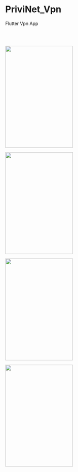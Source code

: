 # PriviNet_Vpn
Flutter Vpn App


<p>&nbsp;</p><br /><div class="separator" style="clear: both; text-align: center;"><a href="https://blogger.googleusercontent.com/img/b/R29vZ2xl/AVvXsEglb5uw9PAsLbU7fRrufohqMKhbB-5tMhbBXeHthqzeaJS0Q56uKB2_T55vPOHS_6PbgtQMlP_0BgKuyn4lC-6zpOEh-xi79ts-b0n97LM7O8VtWPPej48ArIlUnfZH-O96IHLD544pH3DnkowZ0tMni-V1_imZZ8oV8ee9JwytalNIs259JMh4yovwHg/s1080/2.png" style="clear: left; float: left; margin-bottom: 1em; margin-right: 1em;"><img border="0" data-original-height="1080" data-original-width="720" height="320" src="https://blogger.googleusercontent.com/img/b/R29vZ2xl/AVvXsEglb5uw9PAsLbU7fRrufohqMKhbB-5tMhbBXeHthqzeaJS0Q56uKB2_T55vPOHS_6PbgtQMlP_0BgKuyn4lC-6zpOEh-xi79ts-b0n97LM7O8VtWPPej48ArIlUnfZH-O96IHLD544pH3DnkowZ0tMni-V1_imZZ8oV8ee9JwytalNIs259JMh4yovwHg/s320/2.png" width="213" /></a></div><br /><div class="separator" style="clear: both; text-align: center;"><a href="https://blogger.googleusercontent.com/img/b/R29vZ2xl/AVvXsEjbxd7lyU_2yvNdhOeAODotcDc1x32w9un2K5zKkOQpwY3wbfONm5J3LHJwQw_XkZdVAl6Q7MRYX1mO3FbMMbxrcZDJHAyal4QMvGT26JKaMBTcIFoeS0Jq6eQKr-G7OCovSLkNck_RyVmcwAV--B4QOAxY55Zj7uEEJAn0dJbqz52GDG-SCD2yarK7VQ/s1080/1.png" style="clear: left; float: left; margin-bottom: 1em; margin-right: 1em;"><img border="0" data-original-height="1080" data-original-width="720" height="320" src="https://blogger.googleusercontent.com/img/b/R29vZ2xl/AVvXsEjbxd7lyU_2yvNdhOeAODotcDc1x32w9un2K5zKkOQpwY3wbfONm5J3LHJwQw_XkZdVAl6Q7MRYX1mO3FbMMbxrcZDJHAyal4QMvGT26JKaMBTcIFoeS0Jq6eQKr-G7OCovSLkNck_RyVmcwAV--B4QOAxY55Zj7uEEJAn0dJbqz52GDG-SCD2yarK7VQ/s320/1.png" width="213" /></a></div><br /><div class="separator" style="clear: both; text-align: center;"><a href="https://blogger.googleusercontent.com/img/b/R29vZ2xl/AVvXsEhZt5d5ISoWMUifCm-BBFhs7W-rrHHl0iyOF9MMa9-Y1UxPRbLQvfY5iU4n6NXP5uUvy-iZlPwBSw_jRQ9R4mSkSaKcFWNhlSd7XeVySTL4dHvQEOcKpD3gaTxYm2a37F_LmYwMuGPJ6HSVA0FFbTE7oPtoYw3hbPA3Y1LppaWQ0KjuxJRmrM3A1aUkyw/s1080/3.png" style="clear: left; float: left; margin-bottom: 1em; margin-right: 1em;"><img border="0" data-original-height="1080" data-original-width="720" height="320" src="https://blogger.googleusercontent.com/img/b/R29vZ2xl/AVvXsEhZt5d5ISoWMUifCm-BBFhs7W-rrHHl0iyOF9MMa9-Y1UxPRbLQvfY5iU4n6NXP5uUvy-iZlPwBSw_jRQ9R4mSkSaKcFWNhlSd7XeVySTL4dHvQEOcKpD3gaTxYm2a37F_LmYwMuGPJ6HSVA0FFbTE7oPtoYw3hbPA3Y1LppaWQ0KjuxJRmrM3A1aUkyw/s320/3.png" width="213" /></a></div><p></p><p><a href="https://blogger.googleusercontent.com/img/b/R29vZ2xl/AVvXsEhj5obh1iNQNEwyVsp_Y61qeWFtzcPXVZd8HwsEeBpTva-PkCGpWjTbaAZa_hrS1N7IHZ4X8qqpKhZY76hpZEl45JWaa3bklFb7H67uPRQ-GyWRRW16QzNKCtBxP5SC-Y1Y2NVWi21jsUbYqMbbmdCgJPHDR9-LyW6I0FBrgvp-5jeFYSsX12WOEJqvJQ/s1080/4.png" style="clear: left; float: left; margin-bottom: 1em; margin-right: 1em;"><img border="0" data-original-height="1080" data-original-width="720" height="320" src="https://blogger.googleusercontent.com/img/b/R29vZ2xl/AVvXsEhj5obh1iNQNEwyVsp_Y61qeWFtzcPXVZd8HwsEeBpTva-PkCGpWjTbaAZa_hrS1N7IHZ4X8qqpKhZY76hpZEl45JWaa3bklFb7H67uPRQ-GyWRRW16QzNKCtBxP5SC-Y1Y2NVWi21jsUbYqMbbmdCgJPHDR9-LyW6I0FBrgvp-5jeFYSsX12WOEJqvJQ/s320/4.png" width="213" /></a></p><p></p>
